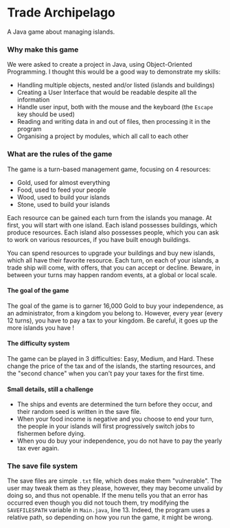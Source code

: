 # Trade Archipelago
A Java game about managing islands.

### Why make this game
We were asked to create a project in Java, using Object-Oriented Programming.
I thought this would be a good way to demonstrate my skills:
* Handling multiple objects, nested and/or listed (islands and buildings)
* Creating a User Interface that would be readable despite all the information
* Handle user input, both with the mouse and the keyboard (the `Escape` key should be used)
* Reading and writing data in and out of files, then processing it in the program
* Organising a project by modules, which all call to each other

### What are the rules of the game
The game is a turn-based management game, focusing on 4 resources:
* Gold, used for almost everything
* Food, used to feed your people
* Wood, used to build your islands
* Stone, used to build your islands

Each resource can be gained each turn from the islands you manage.
At first, you will start with one island.
Each island possesses buildings, which produce resources.
Each island also possesses people, which you can ask to work on various resources, if you have built enough buildings.

You can spend resources to upgrade your buildings and buy new islands, which all have their favorite resource.
Each turn, on each of your islands, a trade ship will come, with offers, that you can accept or decline.
Beware, in between your turns may happen random events, at a global or local scale.

#### The goal of the game
The goal of the game is to garner 16,000 Gold to buy your independence, as an administrator, from a kingdom you belong to.
However, every year (every 12 turns), you have to pay a tax to your kingdom. Be careful, it goes up the more islands you have !

#### The difficulty system
The game can be played in 3 difficulties: Easy, Medium, and Hard.
These change the price of the tax and of the islands, the starting resources, and the "second chance" when you can't pay your taxes for the first time.

#### Small details, still a challenge
* The ships and events are determined the turn before they occur, and their random seed is written in the save file.
* When your food income is negative and you choose to end your turn, the people in your islands will first progressively switch jobs to fishermen before dying.
* When you do buy your independence, you do not have to pay the yearly tax ever again.

### The save file system
The save files are simple `.txt` file, which does make them "vulnerable".
The user may tweak them as they please, however, they may become unvalid by doing so, and thus not openable.
If the menu tells you that an error has occurred even though you did not touch them, try modifying the `SAVEFILESPATH` variable in `Main.java`, line 13.
Indeed, the program uses a relative path, so depending on how you run the game, it might be wrong.
